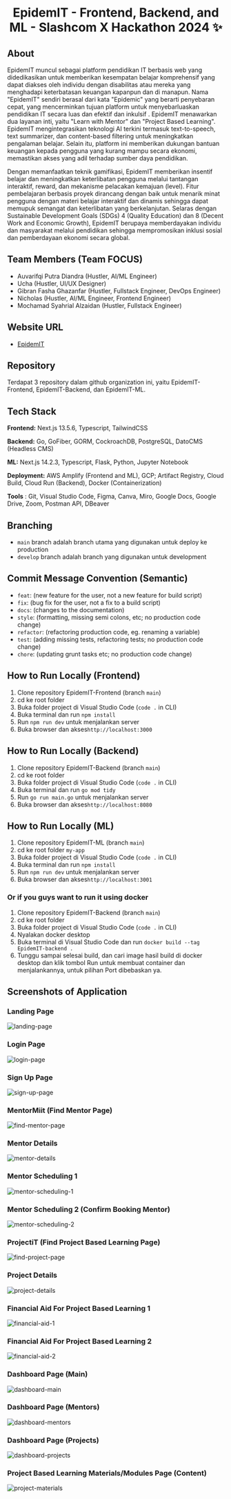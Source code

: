 # <h1 align="center"> EpidemIT - Frontend, Backend, and ML - Slashcom X Hackathon 2024 ✨ </h1>

## About

EpidemIT muncul sebagai platform pendidikan IT berbasis web yang didedikasikan untuk memberikan kesempatan belajar komprehensif yang dapat diakses oleh individu dengan disabilitas atau mereka yang menghadapi keterbatasan keuangan kapanpun dan di manapun. Nama "EpidemIT" sendiri berasal dari kata "Epidemic" yang berarti penyebaran cepat, yang mencerminkan tujuan platform untuk menyebarluaskan pendidikan IT secara luas dan efektif dan inkulsif . EpidemIT menawarkan dua layanan inti, yaitu "Learn with Mentor" dan "Project Based Learning". EpidemIT mengintegrasikan teknologi AI terkini termasuk text-to-speech, text summarizer, dan content-based filtering untuk meningkatkan pengalaman belajar. Selain itu, platform ini memberikan dukungan bantuan keuangan kepada pengguna yang kurang mampu secara ekonomi, memastikan akses yang adil terhadap sumber daya pendidikan.

Dengan memanfaatkan teknik gamifikasi, EpidemIT memberikan insentif belajar dan meningkatkan keterlibatan pengguna melalui tantangan interaktif, reward, dan mekanisme pelacakan kemajuan (level). Fitur pembelajaran berbasis proyek dirancang dengan baik untuk menarik minat pengguna dengan materi belajar interaktif dan dinamis sehingga dapat memupuk semangat dan keterlibatan yang berkelanjutan. Selaras dengan Sustainable Development Goals (SDGs) 4 (Quality Education) dan 8 (Decent Work and Economic Growth), EpidemIT berupaya memberdayakan individu dan masyarakat melalui pendidikan sehingga mempromosikan inklusi sosial dan pemberdayaan ekonomi secara global.

## Team Members (Team FOCUS)
- Auvarifqi Putra Diandra (Hustler, AI/ML Engineer)
- Ucha (Hustler, UI/UX Designer)
- Gibran Fasha Ghazanfar (Hustler, Fullstack Engineer, DevOps Engineer)
- Nicholas (Hustler, AI/ML Engineer, Frontend Engineer)
- Mochamad Syahrial Alzaidan (Hustler, Fullstack Engineer)

## Website URL
- [EpidemIT](https://main.d1iex298jj9b2k.amplifyapp.com)

## Repository
Terdapat 3 repository dalam github organization ini, yaitu EpidemIT-Frontend, EpidemIT-Backend, dan EpidemIT-ML.

## Tech Stack

**Frontend:** Next.js 13.5.6, Typescript, TailwindCSS

**Backend:** Go, GoFiber, GORM, CockroachDB, PostgreSQL, DatoCMS (Headless CMS)

**ML:** Next.js 14.2.3, Typescript, Flask, Python, Jupyter Notebook

**Deployment:** AWS Amplify (Frontend and ML), GCP; Artifact Registry, Cloud Build, Cloud Run (Backend), Docker (Containerization)

**Tools** : Git, Visual Studio Code, Figma, Canva, Miro, Google Docs, Google Drive, Zoom, Postman API, DBeaver

## Branching

-   `main` branch adalah branch utama yang digunakan untuk deploy ke production
-   `develop` branch adalah branch yang digunakan untuk development

## Commit Message Convention (Semantic)

-   `feat`: (new feature for the user, not a new feature for build script)
-   `fix`: (bug fix for the user, not a fix to a build script)
-   `docs`: (changes to the documentation)
-   `style`: (formatting, missing semi colons, etc; no production code change)
-   `refactor`: (refactoring production code, eg. renaming a variable)
-   `test`: (adding missing tests, refactoring tests; no production code change)
-   `chore`: (updating grunt tasks etc; no production code change)

## How to Run Locally (Frontend)

1. Clone repository EpidemIT-Frontend (branch `main`)
2. cd ke root folder
3. Buka folder project di Visual Studio Code (`code .` in CLI)
4. Buka terminal dan run `npm install`
5. Run `npm run dev` untuk menjalankan server
6. Buka browser dan akses`http://localhost:3000`

## How to Run Locally (Backend)

1. Clone repository EpidemIT-Backend (branch `main`)
2. cd ke root folder
3. Buka folder project di Visual Studio Code (`code .` in CLI)
4. Buka terminal dan run `go mod tidy`
5. Run `go run main.go` untuk menjalankan server
6. Buka browser dan akses`http://localhost:8080`
   
## How to Run Locally (ML)

1. Clone repository EpidemIT-ML (branch `main`)
2. cd ke root folder `my-app`
3. Buka folder project di Visual Studio Code (`code .` in CLI)
4. Buka terminal dan run `npm install`
5. Run `npm run dev` untuk menjalankan server
6. Buka browser dan akses`http://localhost:3001`

### Or if you guys want to run it using docker

1. Clone repository EpidemIT-Backend (branch `main`)
2. cd ke root folder
3. Buka folder project di Visual Studio Code (`code .` in CLI)
4. Nyalakan docker desktop
5. Buka terminal di Visual Studio Code dan run `docker build --tag EpidemIT-backend .`
6. Tunggu sampai selesai build, dan cari image hasil build di docker desktop dan klik tombol Run untuk membuat container dan menjalankannya, untuk pilihan Port dibebaskan ya.

## Screenshots of Application

### Landing Page

<img src="./profile/screenshots/landing.png" alt="landing-page">

### Login Page

<img src="./profile/screenshots/login.png" alt="login-page">

### Sign Up Page

<img src="./profile/screenshots/signup.png" alt="sign-up-page">

### MentorMiit (Find Mentor Page)

<img src="./profile/screenshots/mentormiit.png" alt="find-mentor-page">

### Mentor Details

<img src="./profile/screenshots/mentor-details.png" alt="mentor-details">

### Mentor Scheduling 1

<img src="./profile/screenshots/mentor-scheduling.png" alt="mentor-scheduling-1">

### Mentor Scheduling 2 (Confirm Booking Mentor)

<img src="./profile/screenshots/confirm-booking-mentor.png" alt="mentor-scheduling-2">


### ProjectiT (Find Project Based Learning Page)

<img src="./profile/screenshots/projectit.png" alt="find-project-page">

### Project Details

<img src="./profile/screenshots/project-details.png" alt="project-details">

### Financial Aid For Project Based Learning 1

<img src="./profile/screenshots/financial-aid-1.png" alt="financial-aid-1">

### Financial Aid For Project Based Learning 2

<img src="./profile/screenshots/financial-aid-2.png" alt="financial-aid-2">

### Dashboard Page (Main)

<img src="./profile/screenshots/dashboard-main.png" alt="dashboard-main">

### Dashboard Page (Mentors)

<img src="./profile/screenshots/dashboard-mentors.png" alt="dashboard-mentors">

### Dashboard Page (Projects)

<img src="./profile/screenshots/dashboard-projects.png" alt="dashboard-projects">

### Project Based Learning Materials/Modules Page (Content)

<img src="./profile/screenshots/materials.png" alt="project-materials">
